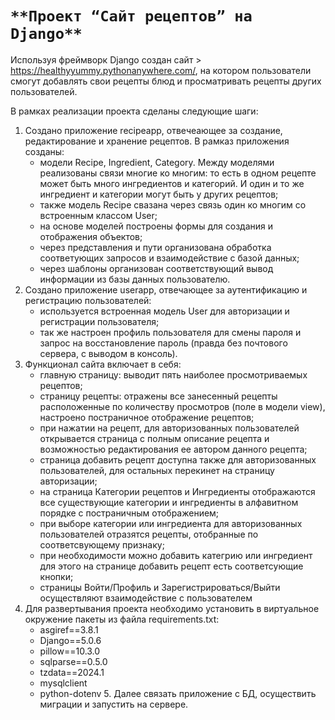 # `**Проект “Сайт рецептов” на Django**`


Используя фреймворк Django создан сайт > https://healthyyummy.pythonanywhere.com/, на котором пользователи смогут добавлять свои рецепты блюд и просматривать рецепты других пользователей.

В рамках реализации проекта сделаны следующие шаги:
1. Создано приложение recipeapp, отвечеающее за создание, редактирование и хранение рецептов. В рамказ приложения созданы:
   - модели Recipe, Ingredient, Category. Между моделями реализованы связи многие ко многим: то есть в одном рецепте может быть много ингредиентов и категорий. И один и то же ингредиент и категории могут быть у других рецептов;
   - также модель Recipe свазана через связь один ко многим со встроенным классом User;
   - на основе моделей построены формы для создания и отображения объектов;
   - через представления и пути организована обработка соответующих запросов и взаимодействие с базой данных;
   - через шаблоны организован соответствующий вывод информации из базы данных пользователю.
2. Создано приложение userapp, отвечающее за аутентификацию и регистрацию пользователей:
   - используется встроенная модель User для авторизации и регистрации пользователя;
   - так же настроен профиль пользователя для смены пароля и запрос на восстановление пароль (правда без почтового сервера, с выводом в консоль).
3. Функционал сайта включает в себя:
   - главную страницу: выводит пять наиболее просмотриваемых рецептов;
   - страницу рецепты: отражены все занесенный рецепты расположенные по количеству просмотров (поле в модели view), настроено постраничное отображение рецептов;
   - при нажатии на рецепт, для авторизованных пользователей открывается страница с полным описание рецепта и возможностью редактирования ее автором данного рецепта;
   - страница добавить рецепт доступна также для авторизованных пользователей, для остальных перекинет на страницу авторизации;
   - на страница Категории рецептов и Ингредиенты отображаются все существующие категории и ингредиенты в алфавитном порядке с постраничным отображением;
   - при выборе категории или ингредиента для авторизованных пользователей отразятся рецепты, отобранные по соответсвующему признаку;
   - при необходимости можно добавить категрию или ингредиент для этого на странице добавить рецепт есть соответсующие кнопки;
   - страницы Войти/Профиль и Зарегистрироваться/Выйти осуществляют взаимодействие с пользователем
  4. Для развертывания проекта необходимо установить в виртуальное окружение пакеты из файла requirements.txt:
     - asgiref==3.8.1
     - Django==5.0.6
     - pillow==10.3.0
     - sqlparse==0.5.0
     - tzdata==2024.1
     - mysqlclient
     - python-dotenv
    5. Далее связать приложение с БД, осуществить миграции и запустить на сервере.
     
   

